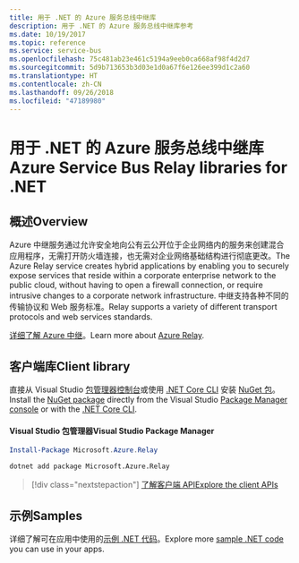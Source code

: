 ```yaml
---
title: 用于 .NET 的 Azure 服务总线中继库
description: 用于 .NET 的 Azure 服务总线中继库参考
ms.date: 10/19/2017
ms.topic: reference
ms.service: service-bus
ms.openlocfilehash: 75c481ab23e461c5194a9eeb0ca668af98f4d2d7
ms.sourcegitcommit: 5d9b713653b3d03e1d0a67f6e126ee399d1c2a60
ms.translationtype: HT
ms.contentlocale: zh-CN
ms.lasthandoff: 09/26/2018
ms.locfileid: "47189980"
---
```

# <a name="azure-service-bus-relay-libraries-for-net"></a><span data-ttu-id="1910a-103">用于 .NET 的 Azure 服务总线中继库</span><span class="sxs-lookup"><span data-stu-id="1910a-103">Azure Service Bus Relay libraries for .NET</span></span>

## <a name="overview"></a><span data-ttu-id="1910a-104">概述</span><span class="sxs-lookup"><span data-stu-id="1910a-104">Overview</span></span>

<span data-ttu-id="1910a-105">Azure 中继服务通过允许安全地向公有云公开位于企业网络内的服务来创建混合应用程序，无需打开防火墙连接，也无需对企业网络基础结构进行彻底更改。</span><span class="sxs-lookup"><span data-stu-id="1910a-105">The Azure Relay service creates hybrid applications by enabling you to securely expose services that reside within a corporate enterprise network to the public cloud, without having to open a firewall connection, or require intrusive changes to a corporate network infrastructure.</span></span> <span data-ttu-id="1910a-106">中继支持各种不同的传输协议和 Web 服务标准。</span><span class="sxs-lookup"><span data-stu-id="1910a-106">Relay supports a variety of different transport protocols and web services standards.</span></span>
          
<span data-ttu-id="1910a-107">[详细了解 Azure 中继](/azure/service-bus-relay/relay-what-is-it)。</span><span class="sxs-lookup"><span data-stu-id="1910a-107">Learn more about [Azure Relay](/azure/service-bus-relay/relay-what-is-it).</span></span>

## <a name="client-library"></a><span data-ttu-id="1910a-108">客户端库</span><span class="sxs-lookup"><span data-stu-id="1910a-108">Client library</span></span>

<span data-ttu-id="1910a-109">直接从 Visual Studio [包管理器控制台][PackageManager]或使用 [.NET Core CLI][DotNetCLI] 安装 [NuGet 包](https://www.nuget.org/packages/Microsoft.Azure.Relay)。</span><span class="sxs-lookup"><span data-stu-id="1910a-109">Install the [NuGet package](https://www.nuget.org/packages/Microsoft.Azure.Relay) directly from the Visual Studio [Package Manager console][PackageManager] or with the [.NET Core CLI][DotNetCLI].</span></span>

#### <a name="visual-studio-package-manager"></a><span data-ttu-id="1910a-110">Visual Studio 包管理器</span><span class="sxs-lookup"><span data-stu-id="1910a-110">Visual Studio Package Manager</span></span>

```powershell
Install-Package Microsoft.Azure.Relay
```

```bash
dotnet add package Microsoft.Azure.Relay
```

> [!div class="nextstepaction"]
> [<span data-ttu-id="1910a-111">了解客户端 API</span><span class="sxs-lookup"><span data-stu-id="1910a-111">Explore the client APIs</span></span>](/dotnet/api/overview/azure/relay/client)

## <a name="samples"></a><span data-ttu-id="1910a-112">示例</span><span class="sxs-lookup"><span data-stu-id="1910a-112">Samples</span></span>

<span data-ttu-id="1910a-113">详细了解可在应用中使用的[示例 .NET 代码](https://azure.microsoft.com/resources/samples/?platform=dotnet)。</span><span class="sxs-lookup"><span data-stu-id="1910a-113">Explore more [sample .NET code](https://azure.microsoft.com/resources/samples/?platform=dotnet) you can use in your apps.</span></span>

[PackageManager]: https://docs.microsoft.com/nuget/tools/package-manager-console
[DotNetCLI]: https://docs.microsoft.com/dotnet/core/tools/dotnet-add-package